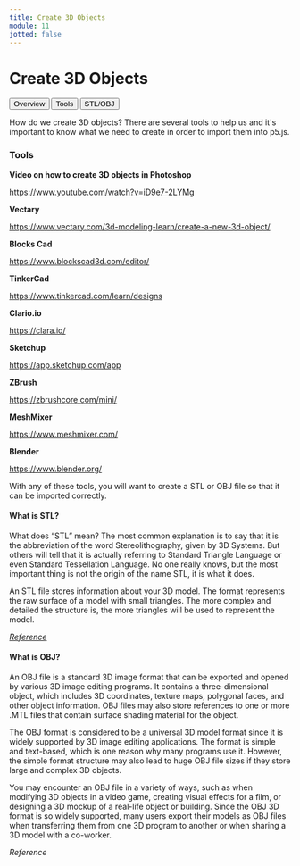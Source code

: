 ```yaml
---
title: Create 3D Objects
module: 11
jotted: false
---
```


# Create 3D Objects

<div class="tab">
  <button class="tablinks active" onclick="openTab(event, 'Overview')">Overview</button>
  <button class="tablinks" onclick="openTab(event, 'tools')">Tools</button>
  <button class="tablinks" onclick="openTab(event, 'objstl')">STL/OBJ</button>
</div>

<div id="Overview" class="tabcontent" style="display:block"  >
<div class="tabhtml" markdown="1">

How do we create 3D objects? There are several tools to help us and it's important to know what we need to create in order to import them into p5.js.

</div>
</div>
<div id="tools" class="tabcontent">
<div class="tabhtml" markdown="1">

### Tools

**Video on how to create 3D objects in Photoshop**

https://www.youtube.com/watch?v=iD9e7-2LYMg

**Vectary**

https://www.vectary.com/3d-modeling-learn/create-a-new-3d-object/

**Blocks Cad**

https://www.blockscad3d.com/editor/

**TinkerCad**

https://www.tinkercad.com/learn/designs

**Clario.io**

https://clara.io/

**Sketchup**

https://app.sketchup.com/app

**ZBrush**

https://zbrushcore.com/mini/

**MeshMixer**

https://www.meshmixer.com/

**Blender**

https://www.blender.org/


</div>
</div>

<div id="objstl" class="tabcontent">
<div class="tabhtml" markdown="1">

With any of these tools, you will want to create a STL or OBJ file so that it can be imported correctly.

#### What is STL?

What does “STL” mean? The most common explanation is to say that it is the abbreviation of the word Stereolithography, given by 3D Systems. But others will tell that it is actually referring to Standard Triangle Language or even Standard Tessellation Language. No one really knows, but the most important thing is not the origin of the name STL, it is what it does.

An STL file stores information about your 3D model. The format represents the raw surface of a model with small triangles. The more complex and detailed the structure is, the more triangles will be used to represent the model. 

<a href="https://www.sculpteo.com/en/3d-learning-hub/create-3d-file/what-is-an-stl-file/" target="_new"><em>Reference</em></a>

#### What is OBJ?

An OBJ file is a standard 3D image format that can be exported and opened by various 3D image editing programs. It contains a three-dimensional object, which includes 3D coordinates, texture maps, polygonal faces, and other object information. OBJ files may also store references to one or more .MTL files that contain surface shading material for the object.

The OBJ format is considered to be a universal 3D model format since it is widely supported by 3D image editing applications. The format is simple and text-based, which is one reason why many programs use it. However, the simple format structure may also lead to huge OBJ file sizes if they store large and complex 3D objects.

You may encounter an OBJ file in a variety of ways, such as when modifying 3D objects in a video game, creating visual effects for a film, or designing a 3D mockup of a real-life object or building. Since the OBJ 3D format is so widely supported, many users export their models as OBJ files when transferring them from one 3D program to another or when sharing a 3D model with a co-worker.

 <a hrf="https://fileinfo.com/extension/obj" target="_new"><em>Reference</em></a>

</div>
</div>

